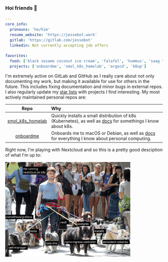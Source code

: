 ### Hoi friends 💙

```yaml
---
core_info:
  pronouns: 'he/him'
  resume_website: 'https://jessebot.work'
  gitlab: 'https://gitlab.com/jessebot'
  linkedin: Not currently accepting job offers
  
favorites:
  food: ['black sesame coconut ice cream', 'falafel', 'hummus', 'saag tofu/veggie kofta']
  projects: ['onboardme', 'smol_k8s_homelab', 'argocd', 'k8up']
```

I'm extremely active on GitLab and GitHub as I really care about not only documenting my work, but making it available for use for others in the future. This includes fixing documentation and minor bugs in external repos. I also regularly update my [star lists](https://github.com/jessebot?tab=stars) with projects I find interesting. My most actively maintained personal repos are: 

|Repo|Why|
|:---:|:---|
| [smol_k8s_homelab](https://github.com/jessebot/smol_k8s_homelab) | Quickly installs a small distribution of k8s (Kubernetes), as well as [docs](https://jessebot.github.io/smol_k8s_homelab/) for somethings I know about k8s. |
| [onboardme](https://github.com/jessebot/onboardme) | Onboards me to macOS or Debian, as well as [docs](https://jessebot.github.io/onboardme) for everything I know about personal computing. |

Right now, I'm playing with Nextcloud and so this is a pretty good desciption of what I'm up to:

<img src="./nextcloud_on_k8s.jpg" width='400'>
